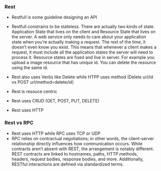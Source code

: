 ### Rest
* Restfull is some guideline designing an API
* Restfull constrains to be stateless. There are actually two kinds of state. Application State that lives on the client and Resource State that lives on the server.
A web service only needs to care about your application state when you’re actually making a request. The rest of the time, it doesn’t even know you exist. This means that whenever a client makes a request, it must include all the application states the server will need to process it.
Resource states are fixed and live in server. For example you upload a image resource that has unique id. You can delete the resource using the same id.

* Rest also uses Verbs like Delete while HTPP uses method (Delete url/id vs POST url/method=delete/id)
* Rest is resouce centric
* Rest uses CRUD (GET, POST, PUT, DELETE)
* Rest uses HTTP

### Rest vs RPC
* Rest uses HTTP while RPC uses TCP or UDP
* RPC relies on contractual negotiations; in other words, the client-server relationship directly influences how communication occurs. While contracts aren’t absent with REST, the arrangement is notably different. REST contracts are linked to hostnames, paths, HTTP methods, headers, request bodies, response bodies, and more. Additionally, RESTful interactions are defined via standardized terms.
